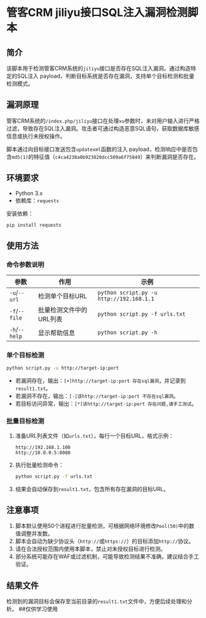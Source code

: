 # 管客CRM jiliyu接口SQL注入漏洞检测脚本

## 简介
该脚本用于检测管客CRM系统的`jiliyu`接口是否存在SQL注入漏洞。通过构造特定的SQL注入 payload，判断目标系统是否存在漏洞，支持单个目标检测和批量检测模式。


## 漏洞原理
管客CRM系统的`/index.php/jiliyu`接口在处理`xu`参数时，未对用户输入进行严格过滤，导致存在SQL注入漏洞。攻击者可通过构造恶意SQL语句，获取数据库敏感信息或执行未授权操作。

脚本通过向目标接口发送包含`updatexml`函数的注入 payload，检测响应中是否包含`md5(1)`的特征值（`c4ca4238a0b923820dcc509a6f75849`）来判断漏洞是否存在。


## 环境要求
- Python 3.x
- 依赖库：`requests`

安装依赖：
```bash
pip install requests
```


## 使用方法

### 命令参数说明
| 参数 | 作用 | 示例 |
|------|------|------|
| `-u`/`--url` | 检测单个目标URL | `python script.py -u http://192.168.1.1` |
| `-f`/`--file` | 批量检测文件中的URL列表 | `python script.py -f urls.txt` |
| `-h`/`--help` | 显示帮助信息 | `python script.py -h` |


### 单个目标检测
```bash
python script.py -u http://target-ip:port
```
- 若漏洞存在，输出：`[+]http://target-ip:port 存在sql漏洞`，并记录到`result1.txt`。
- 若漏洞不存在，输出：`[-]该http://target-ip:port 不存在sql漏洞`。
- 若目标访问异常，输出：`[*]该http://target-ip:port 存在问题,请手工测试`。


### 批量目标检测
1. 准备URL列表文件（如`urls.txt`），每行一个目标URL，格式示例：
   ```
   http://192.168.1.100
   http://10.0.0.5:8080
   ```
2. 执行批量检测命令：
   ```bash
   python script.py -f urls.txt
   ```
3. 结果会自动保存到`result1.txt`，包含所有存在漏洞的目标URL。


## 注意事项
1. 脚本默认使用50个进程进行批量检测，可根据网络环境修改`Pool(50)`中的数值调整并发数。
2. 脚本会自动为缺少协议头（`http://`或`https://`）的目标添加`http://`协议。
3. 请在合法授权范围内使用本脚本，禁止对未授权目标进行检测。
4. 部分系统可能存在WAF或过滤机制，可能导致检测结果不准确，建议结合手工验证。


## 结果文件
检测到的漏洞目标会保存至当前目录的`result1.txt`文件中，方便后续处理和分析。
##仅供学习使用

